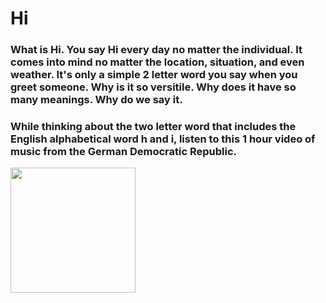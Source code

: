 # **Hi**

### What is Hi. You say Hi every day no matter the individual. It comes into mind no matter the location, situation, and even weather. It's only a simple 2 letter word you say when you greet someone. Why is it so versitile. Why does it have so many meanings. Why do we say it.
### While thinking about the two letter word that includes the English alphabetical word h and i, listen to this 1 hour video of music from the German Democratic Republic.

<img src="https://i.ytimg.com/an_webp/lQh2edWiyQs/mqdefault_6s.webp?du=3000&sqp=CIjktPgF&rs=AOn4CLBM3v2ScN6ltNDgY1zYFvu7jDyOng" data-canonical-src="https://www.youtube.com/watch?v=FExnNyMF0_4" width="200" />
